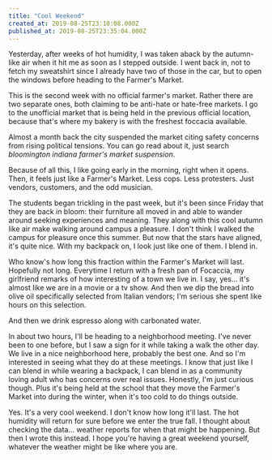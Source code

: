 ```yaml
---
title: "Cool Weekend"
created_at: 2019-08-25T23:10:08.000Z
published_at: 2019-08-25T23:35:04.000Z
---
```

Yesterday, after weeks of hot humidity, I was taken aback by the autumn-like air when it hit me as soon as I stepped outside. I went back in, not to fetch my sweatshirt since I already have two of those in the car, but to open the windows before heading to the Farmer's Market.

This is the second week with no official farmer's market. Rather there are two separate ones, both claiming to be anti-hate or hate-free markets. I go to the unofficial market that is being held in the previous official location, because that's where my bakery is with the freshest foccacia available. 

Almost a month back the city suspended the market citing safety concerns from rising political tensions. You can go read about it, just search _bloomington indiana farmer's market suspension_. 

Because of all this, I like going early in the morning, right when it opens. Then, it feels just like a Farmer's Market. Less cops. Less protesters. Just vendors, customers, and the odd musician. 

The students began trickling in the past week, but it's been since Friday that they are back in bloom: their furniture all moved in and able to wander around seeking experiences and meaning. They along with this cool autumn like air make walking around campus a pleasure. I don't think I walked the campus for pleasure once this summer. But now that the stars have aligned, it's quite nice. With my backpack on, I look just like one of them. I blend in.

Who know's how long this fraction within the Farmer's Market will last. Hopefully not long. Everytime I return with a fresh pan of Focaccia, my girlfriend remarks of how interesting of a town we live in. I say, yes... it's almost like we are in a movie or a tv show. And then we dip the bread into olive oil specifically selected from Italian vendors; I'm serious she spent like hours on this selection. 

And then we drink espresso along with carbonated water. 

In about two hours, I'll be heading to a neighborhood meeting. I've never been to one before, but I saw a sign for it while taking a walk the other day. We live in a nice neighborhood here, probably the best one. And so I'm interested in seeing what they do at these meetings. I know that just like I can blend in while wearing a backpack, I can blend in as a community loving adult who has concerns over real issues. Honestly, I'm just curious though. Plus it's being held at the school that they move the Farmer's Market into during the winter, when it's too cold to do things outside. 

Yes. It's a very cool weekend. I don't know how long it'll last. The hot humidity will return for sure before we enter the true fall. I thought about checking the data... weather reports for when that might be happening. But then I wrote this instead. I hope you're having a great weekend yourself, whatever the weather might be like where you are.
